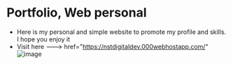 # Portfolio, Web personal
- Here is my personal and simple website to promote my profile and skills. I hope you enjoy it
- Visit here ---> href="https://nstdigitaldev.000webhostapp.com/"
![image](https://github.com/nestoralmale24/Portfolio-Web-personal/assets/128428703/70feb947-ba6b-4a16-9828-92f474678efe)


